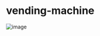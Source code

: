 # vending-machine
![image](https://github.com/user-attachments/assets/8915cf11-c4e7-4604-9ca2-b784629e3fd7)

